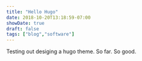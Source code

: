 ```yaml
---
title: "Hello Hugo"
date: 2018-10-20T13:18:59-07:00
showDate: true
draft: false
tags: ["blog","software"]
---
```


Testing out desiging a hugo theme. So far. So good.
